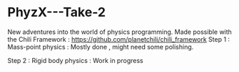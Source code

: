 # PhyzX---Take-2
New adventures into the world of physics programming.
Made possible with the Chili Framework : https://github.com/planetchili/chili_framework
Step 1 : Mass-point physics : Mostly done , might need some polishing.

Step 2 : Rigid body physics : Work in progress
